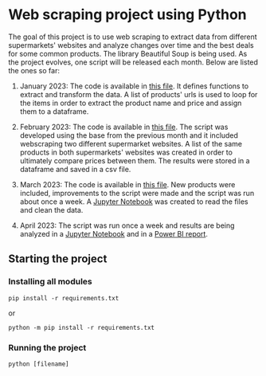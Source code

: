 # Web scraping project using Python

The goal of this project is to use web scraping to extract data from different supermarkets' websites and analyze changes over time and the best deals for some common products. The library Beautiful Soup is being used. As the project evolves, one script will be released each month. Below are listed the ones so far:

1. January 2023: The code is available in [this file](https://github.com/clayamakita/webscraping_project_01/blob/main/webscraping_01.py). It defines functions to extract and transform the data. A list of products' urls is used to loop for the items in order to extract the product name and price and assign them to a dataframe.

2. February 2023: The code is available in [this file](https://github.com/clayamakita/webscraping_project_01/blob/main/webscraping_02.py). The script was developed using the base from the previous month and it included webscraping two different supermarket websites. A list of the same products in both supermarkets' websites was created in order to ultimately compare prices between them. The results were stored in a dataframe and saved in a csv file.

3. March 2023: The code is available in [this file](https://github.com/clayamakita/webscraping_project_01/blob/main/webscraping_03.py). New products were included, improvements to the script were made and the script was run about once a week. A [Jupyter Notebook](https://github.com/clayamakita/webscraping_project_01/blob/main/analysis_webscraping.ipynb) was created to read the files and clean the data. 

4. April 2023: The script was run once a week and results are being analyzed in a [Jupyter Notebook](https://github.com/clayamakita/webscraping_project_01/blob/main/analysis_webscraping.ipynb) and in a [Power BI report](https://app.powerbi.com/view?r=eyJrIjoiNDJkYjU3ZjctNGI4My00ZWE5LTlmYjAtMmM2ZTRhZGM5YTg4IiwidCI6ImZjNzk4OWZkLTI5NDUtNGViZS1hMWQxLTM2N2NkYWNhNjE2NSJ9).

## Starting the project

### Installing all modules
```
pip install -r requirements.txt
```
or
```
python -m pip install -r requirements.txt
```

### Running the project

```
python [filename]
```

